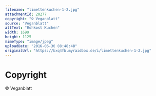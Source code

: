 ```yaml
---
filename: "limettenkuchen-1-2.jpg"
attachmentId: 20277
copyright: "© Veganblatt"
source: "Veganblatt"
altText: "Rohkost Kuchen"
width: 1699
height: 1125
mimeType: "image/jpeg"
uploadDate: "2016-06-30 08:48:48"
originalUrl: "https://bxq4fb.myraidbox.de/i/limettenkuchen-1-2.jpg"
---
```


# Copyright

© Veganblatt
